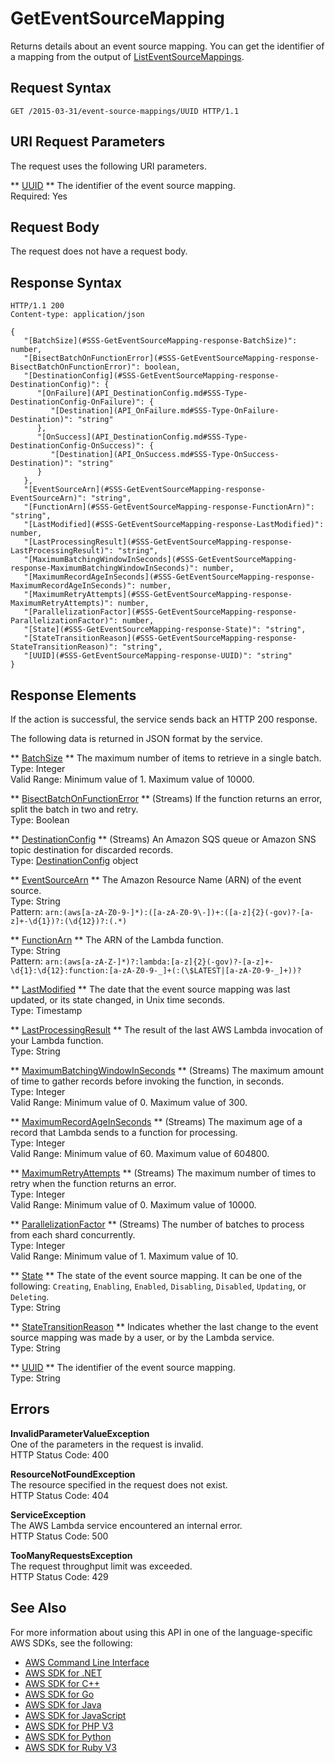 # GetEventSourceMapping<a name="API_GetEventSourceMapping"></a>

Returns details about an event source mapping\. You can get the identifier of a mapping from the output of [ListEventSourceMappings](API_ListEventSourceMappings.md)\.

## Request Syntax<a name="API_GetEventSourceMapping_RequestSyntax"></a>

```
GET /2015-03-31/event-source-mappings/UUID HTTP/1.1
```

## URI Request Parameters<a name="API_GetEventSourceMapping_RequestParameters"></a>

The request uses the following URI parameters\.

 ** [UUID](#API_GetEventSourceMapping_RequestSyntax) **   <a name="SSS-GetEventSourceMapping-request-UUID"></a>
The identifier of the event source mapping\.  
Required: Yes

## Request Body<a name="API_GetEventSourceMapping_RequestBody"></a>

The request does not have a request body\.

## Response Syntax<a name="API_GetEventSourceMapping_ResponseSyntax"></a>

```
HTTP/1.1 200
Content-type: application/json

{
   "[BatchSize](#SSS-GetEventSourceMapping-response-BatchSize)": number,
   "[BisectBatchOnFunctionError](#SSS-GetEventSourceMapping-response-BisectBatchOnFunctionError)": boolean,
   "[DestinationConfig](#SSS-GetEventSourceMapping-response-DestinationConfig)": { 
      "[OnFailure](API_DestinationConfig.md#SSS-Type-DestinationConfig-OnFailure)": { 
         "[Destination](API_OnFailure.md#SSS-Type-OnFailure-Destination)": "string"
      },
      "[OnSuccess](API_DestinationConfig.md#SSS-Type-DestinationConfig-OnSuccess)": { 
         "[Destination](API_OnSuccess.md#SSS-Type-OnSuccess-Destination)": "string"
      }
   },
   "[EventSourceArn](#SSS-GetEventSourceMapping-response-EventSourceArn)": "string",
   "[FunctionArn](#SSS-GetEventSourceMapping-response-FunctionArn)": "string",
   "[LastModified](#SSS-GetEventSourceMapping-response-LastModified)": number,
   "[LastProcessingResult](#SSS-GetEventSourceMapping-response-LastProcessingResult)": "string",
   "[MaximumBatchingWindowInSeconds](#SSS-GetEventSourceMapping-response-MaximumBatchingWindowInSeconds)": number,
   "[MaximumRecordAgeInSeconds](#SSS-GetEventSourceMapping-response-MaximumRecordAgeInSeconds)": number,
   "[MaximumRetryAttempts](#SSS-GetEventSourceMapping-response-MaximumRetryAttempts)": number,
   "[ParallelizationFactor](#SSS-GetEventSourceMapping-response-ParallelizationFactor)": number,
   "[State](#SSS-GetEventSourceMapping-response-State)": "string",
   "[StateTransitionReason](#SSS-GetEventSourceMapping-response-StateTransitionReason)": "string",
   "[UUID](#SSS-GetEventSourceMapping-response-UUID)": "string"
}
```

## Response Elements<a name="API_GetEventSourceMapping_ResponseElements"></a>

If the action is successful, the service sends back an HTTP 200 response\.

The following data is returned in JSON format by the service\.

 ** [BatchSize](#API_GetEventSourceMapping_ResponseSyntax) **   <a name="SSS-GetEventSourceMapping-response-BatchSize"></a>
The maximum number of items to retrieve in a single batch\.  
Type: Integer  
Valid Range: Minimum value of 1\. Maximum value of 10000\.

 ** [BisectBatchOnFunctionError](#API_GetEventSourceMapping_ResponseSyntax) **   <a name="SSS-GetEventSourceMapping-response-BisectBatchOnFunctionError"></a>
\(Streams\) If the function returns an error, split the batch in two and retry\.  
Type: Boolean

 ** [DestinationConfig](#API_GetEventSourceMapping_ResponseSyntax) **   <a name="SSS-GetEventSourceMapping-response-DestinationConfig"></a>
\(Streams\) An Amazon SQS queue or Amazon SNS topic destination for discarded records\.  
Type: [DestinationConfig](API_DestinationConfig.md) object

 ** [EventSourceArn](#API_GetEventSourceMapping_ResponseSyntax) **   <a name="SSS-GetEventSourceMapping-response-EventSourceArn"></a>
The Amazon Resource Name \(ARN\) of the event source\.  
Type: String  
Pattern: `arn:(aws[a-zA-Z0-9-]*):([a-zA-Z0-9\-])+:([a-z]{2}(-gov)?-[a-z]+-\d{1})?:(\d{12})?:(.*)` 

 ** [FunctionArn](#API_GetEventSourceMapping_ResponseSyntax) **   <a name="SSS-GetEventSourceMapping-response-FunctionArn"></a>
The ARN of the Lambda function\.  
Type: String  
Pattern: `arn:(aws[a-zA-Z-]*)?:lambda:[a-z]{2}(-gov)?-[a-z]+-\d{1}:\d{12}:function:[a-zA-Z0-9-_]+(:(\$LATEST|[a-zA-Z0-9-_]+))?` 

 ** [LastModified](#API_GetEventSourceMapping_ResponseSyntax) **   <a name="SSS-GetEventSourceMapping-response-LastModified"></a>
The date that the event source mapping was last updated, or its state changed, in Unix time seconds\.  
Type: Timestamp

 ** [LastProcessingResult](#API_GetEventSourceMapping_ResponseSyntax) **   <a name="SSS-GetEventSourceMapping-response-LastProcessingResult"></a>
The result of the last AWS Lambda invocation of your Lambda function\.  
Type: String

 ** [MaximumBatchingWindowInSeconds](#API_GetEventSourceMapping_ResponseSyntax) **   <a name="SSS-GetEventSourceMapping-response-MaximumBatchingWindowInSeconds"></a>
\(Streams\) The maximum amount of time to gather records before invoking the function, in seconds\.  
Type: Integer  
Valid Range: Minimum value of 0\. Maximum value of 300\.

 ** [MaximumRecordAgeInSeconds](#API_GetEventSourceMapping_ResponseSyntax) **   <a name="SSS-GetEventSourceMapping-response-MaximumRecordAgeInSeconds"></a>
\(Streams\) The maximum age of a record that Lambda sends to a function for processing\.  
Type: Integer  
Valid Range: Minimum value of 60\. Maximum value of 604800\.

 ** [MaximumRetryAttempts](#API_GetEventSourceMapping_ResponseSyntax) **   <a name="SSS-GetEventSourceMapping-response-MaximumRetryAttempts"></a>
\(Streams\) The maximum number of times to retry when the function returns an error\.  
Type: Integer  
Valid Range: Minimum value of 0\. Maximum value of 10000\.

 ** [ParallelizationFactor](#API_GetEventSourceMapping_ResponseSyntax) **   <a name="SSS-GetEventSourceMapping-response-ParallelizationFactor"></a>
\(Streams\) The number of batches to process from each shard concurrently\.  
Type: Integer  
Valid Range: Minimum value of 1\. Maximum value of 10\.

 ** [State](#API_GetEventSourceMapping_ResponseSyntax) **   <a name="SSS-GetEventSourceMapping-response-State"></a>
The state of the event source mapping\. It can be one of the following: `Creating`, `Enabling`, `Enabled`, `Disabling`, `Disabled`, `Updating`, or `Deleting`\.  
Type: String

 ** [StateTransitionReason](#API_GetEventSourceMapping_ResponseSyntax) **   <a name="SSS-GetEventSourceMapping-response-StateTransitionReason"></a>
Indicates whether the last change to the event source mapping was made by a user, or by the Lambda service\.  
Type: String

 ** [UUID](#API_GetEventSourceMapping_ResponseSyntax) **   <a name="SSS-GetEventSourceMapping-response-UUID"></a>
The identifier of the event source mapping\.  
Type: String

## Errors<a name="API_GetEventSourceMapping_Errors"></a>

 **InvalidParameterValueException**   
One of the parameters in the request is invalid\.  
HTTP Status Code: 400

 **ResourceNotFoundException**   
The resource specified in the request does not exist\.  
HTTP Status Code: 404

 **ServiceException**   
The AWS Lambda service encountered an internal error\.  
HTTP Status Code: 500

 **TooManyRequestsException**   
The request throughput limit was exceeded\.  
HTTP Status Code: 429

## See Also<a name="API_GetEventSourceMapping_SeeAlso"></a>

For more information about using this API in one of the language\-specific AWS SDKs, see the following:
+  [AWS Command Line Interface](https://docs.aws.amazon.com/goto/aws-cli/lambda-2015-03-31/GetEventSourceMapping) 
+  [AWS SDK for \.NET](https://docs.aws.amazon.com/goto/DotNetSDKV3/lambda-2015-03-31/GetEventSourceMapping) 
+  [AWS SDK for C\+\+](https://docs.aws.amazon.com/goto/SdkForCpp/lambda-2015-03-31/GetEventSourceMapping) 
+  [AWS SDK for Go](https://docs.aws.amazon.com/goto/SdkForGoV1/lambda-2015-03-31/GetEventSourceMapping) 
+  [AWS SDK for Java](https://docs.aws.amazon.com/goto/SdkForJava/lambda-2015-03-31/GetEventSourceMapping) 
+  [AWS SDK for JavaScript](https://docs.aws.amazon.com/goto/AWSJavaScriptSDK/lambda-2015-03-31/GetEventSourceMapping) 
+  [AWS SDK for PHP V3](https://docs.aws.amazon.com/goto/SdkForPHPV3/lambda-2015-03-31/GetEventSourceMapping) 
+  [AWS SDK for Python](https://docs.aws.amazon.com/goto/boto3/lambda-2015-03-31/GetEventSourceMapping) 
+  [AWS SDK for Ruby V3](https://docs.aws.amazon.com/goto/SdkForRubyV3/lambda-2015-03-31/GetEventSourceMapping) 